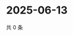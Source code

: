 # 2025-06-13

共 0 条

<!-- BEGIN ZHIHUQUESTIONS -->
<!-- 最后更新时间 Fri Jun 13 2025 23:12:10 GMT+0800 (China Standard Time) -->

<!-- END ZHIHUQUESTIONS -->
